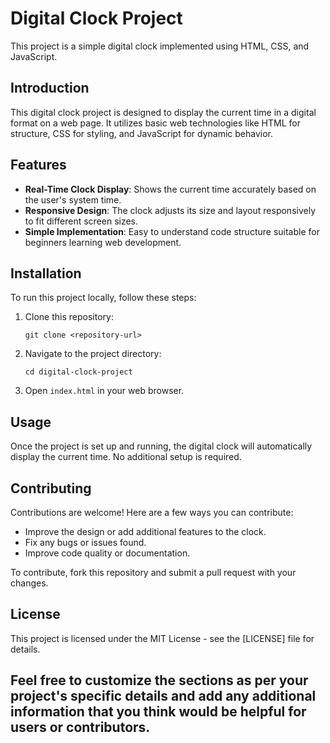 # Digital Clock Project

This project is a simple digital clock implemented using HTML, CSS, and JavaScript.

## Introduction

This digital clock project is designed to display the current time in a digital format on a web page. It utilizes basic web technologies like HTML for structure, CSS for styling, and JavaScript for dynamic behavior.

## Features

- **Real-Time Clock Display**: Shows the current time accurately based on the user's system time.
- **Responsive Design**: The clock adjusts its size and layout responsively to fit different screen sizes.
- **Simple Implementation**: Easy to understand code structure suitable for beginners learning web development.


## Installation

To run this project locally, follow these steps:

1. Clone this repository:
   ```
   git clone <repository-url>
   ```
2. Navigate to the project directory:
   ```
   cd digital-clock-project
   ```
3. Open `index.html` in your web browser.

## Usage

Once the project is set up and running, the digital clock will automatically display the current time. No additional setup is required.

## Contributing

Contributions are welcome! Here are a few ways you can contribute:
- Improve the design or add additional features to the clock.
- Fix any bugs or issues found.
- Improve code quality or documentation.

To contribute, fork this repository and submit a pull request with your changes.

## License

This project is licensed under the MIT License - see the [LICENSE] file for details.



## Feel free to customize the sections as per your project's specific details and add any additional information that you think would be helpful for users or contributors.
 

